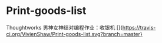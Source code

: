 # Print-goods-list

Thoughtworks 男神女神结对编程作业：收银机 []{https://travis-ci.org/VivienShaw/Print-goods-list.svg?branch=master}
